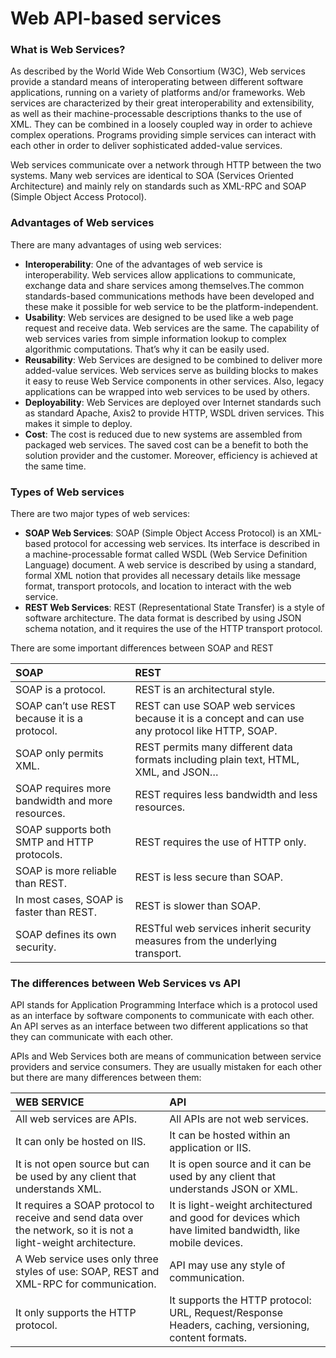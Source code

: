 # Web API-based services

### What is Web Services?

As described by the World Wide Web Consortium \(W3C\), Web services provide a standard means of interoperating between different software applications, running on a variety of platforms and/or frameworks. Web services are characterized by their great interoperability and extensibility, as well as their machine-processable descriptions thanks to the use of XML. They can be combined in a loosely coupled way in order to achieve complex operations. Programs providing simple services can interact with each other in order to deliver sophisticated added-value services.

Web services communicate over a network through HTTP between the two systems. Many web services are identical to SOA \(Services Oriented Architecture\) and mainly rely on standards such as XML-RPC and SOAP \(Simple Object Access Protocol\).

### Advantages of Web services

There are many advantages of using web services:

* **Interoperability**: One of the advantages of web service is interoperability. Web services allow applications to communicate, exchange data and share services among themselves.The common standards-based communications methods have been developed and these make it possible for web service to be the platform-independent.  
* **Usability**: Web services are designed to be used like a web page request and receive data. Web services are the same. The capability of web services varies from simple information lookup to complex algorithmic computations. That’s why it can be easily used.
* **Reusability**: Web Services are designed to be combined to deliver more added-value services. Web services serve as building blocks to makes it easy to reuse Web Service components in other services. Also, legacy applications can be wrapped into web services to be used by others.
* **Deployability**: Web Services are deployed over Internet standards such as standard Apache, Axis2 to provide HTTP, WSDL driven services. This makes it simple to deploy.
* **Cost**: The cost is reduced due to new systems are assembled from packaged web services. The saved cost can be a benefit to both the solution provider and the customer. Moreover, efficiency is achieved at the same time.

### Types of Web services

There are two major types of web services:

* **SOAP Web Services**: SOAP \(Simple Object Access Protocol\) is an XML-based protocol for accessing web services. Its interface is described in a machine-processable format called WSDL \(Web Service Definition Language\) document. A web service is described by using a standard, formal XML notion that provides all necessary details like message format, transport protocols, and location to interact with the web service.
* **REST Web Services**: REST \(Representational State Transfer\) is a style of software architecture. The data format is described by using JSON schema notation, and it requires the use of the HTTP transport protocol.

There are some important differences between SOAP and REST

| **SOAP** | **REST** |
| :--- | :--- |
| SOAP is a protocol. | REST is an architectural style. |
| SOAP can’t use REST because it is a protocol. | REST can use SOAP web services because it is a concept and can use any protocol like HTTP, SOAP. |
| SOAP only permits XML. | REST permits many different data formats including plain text, HTML, XML, and JSON… |
| SOAP requires more bandwidth and more resources. | REST requires less bandwidth and less resources. |
| SOAP supports both SMTP and HTTP protocols. | REST requires the use of HTTP only. |
| SOAP is more reliable than REST. | REST is less secure than SOAP. |
| In most cases, SOAP is faster than REST. | REST is slower than SOAP. |
| SOAP defines its own security. | RESTful web services inherit security measures from the underlying transport. |

### The differences between Web Services vs API

API stands for Application Programming Interface which is a protocol used as an interface by software components to communicate with each other. An API serves as an interface between two different applications so that they can communicate with each other.

APIs and Web Services both are means of communication between service providers and service consumers. They are usually mistaken for each other but there are many differences between them:

| **WEB SERVICE** | **API** |
| :--- | :--- |
| All web services are APIs. | All APIs are not web services. |
| It can only be hosted on IIS. | It can be hosted within an application or IIS. |
| It is not open source but can be used by any client that understands XML. | It is open source and it can be used by any client that understands JSON or XML. |
| It requires a SOAP protocol to receive and send data over the network, so it is not a light-weight architecture. | It is light-weight architectured and good for devices which have limited bandwidth, like mobile devices. |
| A Web service uses only three styles of use: SOAP, REST and XML-RPC for communication. | API may use any style of communication. |
| It only supports the HTTP protocol. | It supports the HTTP protocol: URL, Request/Response Headers, caching, versioning, content formats. |

